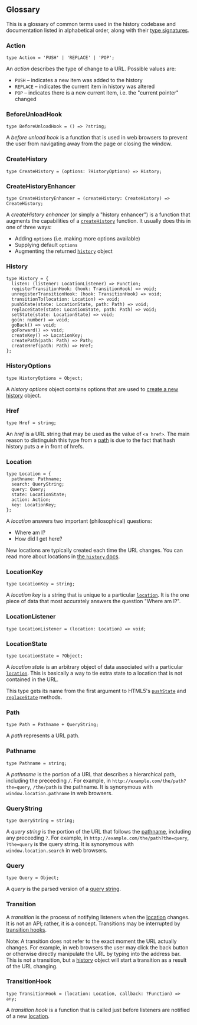 ## Glossary

This is a glossary of common terms used in the history codebase and documentation listed in alphabetical order, along with their [type signatures](http://flowtype.org/docs/quick-reference.html).

### Action

    type Action = 'PUSH' | 'REPLACE' | 'POP';

An *action* describes the type of change to a URL. Possible values are:

  - `PUSH` – indicates a new item was added to the history
  - `REPLACE` – indicates the current item in history was altered
  - `POP` – indicates there is a new current item, i.e. the "current pointer" changed

### BeforeUnloadHook

    type BeforeUnloadHook = () => ?string;

A *before unload hook* is a function that is used in web browsers to prevent the user from navigating away from the page or closing the window.

### CreateHistory

    type CreateHistory = (options: ?HistoryOptions) => History;

### CreateHistoryEnhancer

    type CreateHistoryEnhancer = (createHistory: CreateHistory) => CreateHistory;

A *createHistory enhancer* (or simply a "history enhancer") is a function that augments the capabilities of a [`createHistory`](#createhistory) function. It usually does this in one of three ways:

  - Adding `options` (i.e. making more options available)
  - Supplying default `options`
  - Augmenting the returned [`history`](#history) object

### History

    type History = {
      listen: (listener: LocationListener) => Function;
      registerTransitionHook: (hook: TransitionHook) => void;
      unregisterTransitionHook: (hook: TransitionHook) => void;
      transitionTo(location: Location) => void;
      pushState(state: LocationState, path: Path) => void;
      replaceState(state: LocationState, path: Path) => void;
      setState(state: LocationState) => void;
      go(n: number) => void;
      goBack() => void;
      goForward() => void;
      createKey() => LocationKey;
      createPath(path: Path) => Path;
      createHref(path: Path) => Href;
    };

### HistoryOptions

    type HistoryOptions = Object;

A *history options* object contains options that are used to [create a new history](#createhistory) object.

### Href

    type Href = string;

An *href* is a URL string that may be used as the value of `<a href>`. The main reason to distinguish this type from a [path](#path) is due to the fact that hash history puts a `#` in front of hrefs.

### Location

    type Location = {
      pathname: Pathname;
      search: QueryString;
      query: Query;
      state: LocationState;
      action: Action;
      key: LocationKey;
    };

A *location* answers two important (philosophical) questions:

  - Where am I?
  - How did I get here?

New locations are typically created each time the URL changes. You can read more about locations in [the `history` docs](https://github.com/rackt/history/blob/master/docs/Location.md).

### LocationKey

    type LocationKey = string;

A *location key* is a string that is unique to a particular [`location`](#location). It is the one piece of data that most accurately answers the question "Where am I?".

### LocationListener

    type LocationListener = (location: Location) => void;

### LocationState

    type LocationState = ?Object;

A *location state* is an arbitrary object of data associated with a particular [`location`](#location). This is basically a way to tie extra state to a location that is not contained in the URL.

This type gets its name from the first argument to HTML5's [`pushState`][pushState] and [`replaceState`][replaceState] methods.

[pushState]: https://developer.mozilla.org/en-US/docs/Web/API/History_API#The_pushState()_method
[replaceState]: https://developer.mozilla.org/en-US/docs/Web/API/History_API#The_replaceState()_method

### Path

    type Path = Pathname + QueryString;

A *path* represents a URL path.

### Pathname

    type Pathname = string;

A *pathname* is the portion of a URL that describes a hierarchical path, including the preceeding `/`. For example, in `http://example.com/the/path?the=query`, `/the/path` is the pathname. It is synonymous with `window.location.pathname` in web browsers.

### QueryString

    type QueryString = string;

A *query string* is the portion of the URL that follows the [pathname](#pathname), including any preceeding `?`. For example, in `http://example.com/the/path?the=query`, `?the=query` is the query string. It is synonymous with `window.location.search` in web browsers.

### Query

    type Query = Object;

A *query* is the parsed version of a [query string](#querystring).

### Transition

A *transition* is the process of notifying listeners when the [location](#location) changes. It is not an API; rather, it is a concept. Transitions may be interrupted by [transition hooks](#transitionhook). 

Note: A transition does not refer to the exact moment the URL actually changes. For example, in web browsers the user may click the back button or otherwise directly manipulate the URL by typing into the address bar. This is not a transition, but a [history](#history) object will start a transition as a result of the URL changing.

### TransitionHook

    type TransitionHook = (location: Location, callback: ?Function) => any;

A *transition hook* is a function that is called just before listeners are notified of a new [location](#location).
